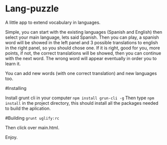 Lang-puzzle
===========

A little app to extend vocabulary in languages.

Simple, you can start with the existing languages (Spanish and English) then select your main language, lets said Spanish.
Then you can play, a spanish word will be showed in the left panel and 3 possible translations to english in the right panel, so you should chose one.
If it is right, good for you, more points, if not, the correct translations will be showed, then you can continue with the next word.
The wrong word will appear eventually in order you to learn it.

You can add new words (with one correct translation) and new languages too.

#Installing

Install grunt cli in your computer `npm install grun-cli -g`
Then type `npm install` in the project directory, this should install all the packages needed to build the aplication.

#Building
`grunt uglify:rc`

Then click over main.html.

Enjoy.

